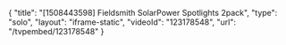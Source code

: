 {
    "title": "[1508443598] Fieldsmith SolarPower Spotlights 2pack",
    "type": "solo",
    "layout": "iframe-static",
    "videoId": "123178548",
    "url": "\/tvpembed\/123178548"
}